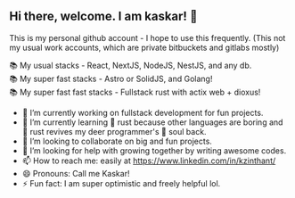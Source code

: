 ## Hi there, welcome. I am kaskar! 👋

This is my personal github account - I hope to use this frequently. (This not my usual work accounts, which are private bitbuckets and gitlabs mostly) 

📚 My usual stacks - React, NextJS, NodeJS, NestJS, and any db. <br>
📚 My super fast stacks - Astro or SolidJS, and Golang! <br>
📚 My super fast fast stacks - Fullstack rust with actix web + dioxus! <br>

- 🔭 I’m currently working on fullstack development for fun projects. 
- 🌱 I’m currently learning 🦀 rust because other languages are boring and 🦀 rust revives my deer programmer's 👻 soul back. 
- 👯 I’m looking to collaborate on big and fun projects. 
- 🤔 I’m looking for help with growing together by writing awesome codes.  
- 📫 How to reach me: easily at https://www.linkedin.com/in/kzinthant/
- 😄 Pronouns: Call me Kaskar!
- ⚡ Fun fact: I am super optimistic and freely helpful lol. 
